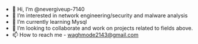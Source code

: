 - 👋 Hi, I’m @nevergiveup-7140
- 👀 I’m interested in network engineering/security and malware analysis
- 🌱 I’m currently learning Mysql
- 💞️ I’m looking to collaborate and work on projects related to fields above.
- 📫 How to reach me -
     waghmode2143@gmail.com
  

<!---
nevergiveup-7140/nevergiveup-7140 is a ✨ special ✨ repository because its `README.md` (this file) appears on your GitHub profile.
You can click the Preview link to take a look at your changes.
--->
